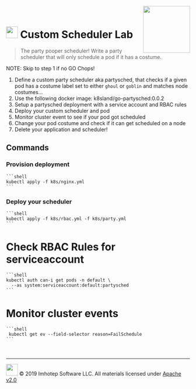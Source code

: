 <img src="../assets/k8sland.png" align="right" width="128" height="auto"/>

<br/>

# <img src="../assets/lab.png" width="32" height="auto"/> Custom Scheduler Lab

> The party pooper scheduler! Write a party scheduler that will only schedule
> a pod if it has a costume.

NOTE: Skip to step 1 if no GO Chops!

1. Define a custom party scheduler aka partysched, that checks if a given pod
   has a costume label set to either `ghoul` or `goblin` and matches node costumes...
1. Use the following docker image: k8sland/go-partysched:0.0.2
1. Setup a partysched deployment with a service account and RBAC rules
1. Deploy your custom scheduler and pod
1. Monitor cluster event to see if your pod got scheduled
1. Change your pod costume and check if it can get scheduled on a node
1. Delete your application and scheduler!

## Commands

### Provision deployment

    ```shell
    kubectl apply -f k8s/nginx.yml
    ```

### Deploy your scheduler

    ```shell
    kubectl apply -f k8s/rbac.yml -f k8s/party.yml
    ```

# Check RBAC Rules for serviceaccount

    ```shell
    kubectl auth can-i get pods -n default \
      --as system:serviceaccount:default:partysched
    ```

# Monitor cluster events

    ```shell
     kubectl get ev --field-selector reason=FailSchedule
    ```

<br/>

---
<img src="../assets/imhotep_logo.png" width="32" height="auto"/> © 2019 Imhotep Software LLC.
All materials licensed under [Apache v2.0](http://www.apache.org/licenses/LICENSE-2.0)
